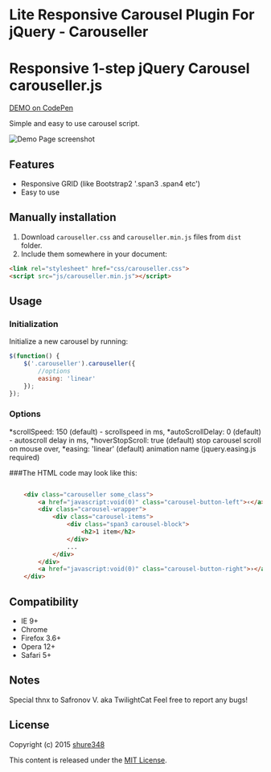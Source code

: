 # Lite Responsive Carousel Plugin For jQuery - Carouseller
Responsive 1-step jQuery Carousel 
carouseller.js
==============
<a href="http://codepen.io/shure348/pen/dYaNGp" target="_blank">DEMO on CodePen</a>


Simple and easy to use carousel script.

![Demo Page screenshot](https://github.com/shrue348/responsive.carouseller/blob/master/screen.jpg)

## Features

* Responsive GRID (like Bootstrap2 '.span3 .span4 etc')
* Easy to use




## Manually installation

1. Download `carouseller.css` and `carouseller.min.js` files from `dist` folder.
2. Include them somewhere in your document:

  ```html
<link rel="stylesheet" href="css/carouseller.css">
<script src="js/carouseller.min.js"></script>
  ```

## Usage

### Initialization

Initialize a new carousel by running:
```js
$(function() {
	$('.carouseller').carouseller({
		//options
		easing: 'linear'
	});
});
```

### Options

*scrollSpeed: 150 (default) - scrollspeed in ms,
*autoScrollDelay: 0 (default) - autoscroll delay in ms,
*hoverStopScroll: true (default) stop carousel scroll on mouse over,
*easing: 'linear' (default) animation name (jquery.easing.js required)


###The HTML code may look like this:
```html

	<div class="carouseller some_class"> 
		<a href="javascript:void(0)" class="carousel-button-left">‹</a> 
		<div class="carousel-wrapper"> 
			<div class="carousel-items"> 
				<div class="span3 carousel-block">
					<h2>1 item</h2>
				</div>
				...
			</div>
		</div>
		<a href="javascript:void(0)" class="carousel-button-right">›</a> 
	</div>

```



## Compatibility

* IE 9+
* Chrome
* Firefox 3.6+
* Opera 12+
* Safari 5+

## Notes
Special thnx to Safronov V. aka TwilightCat
Feel free to report any bugs!


## License

Copyright (c) 2015 [shure348](https://github.com/shrue348/)

This content is released under the [MIT License](http://opensource.org/licenses/MIT).
